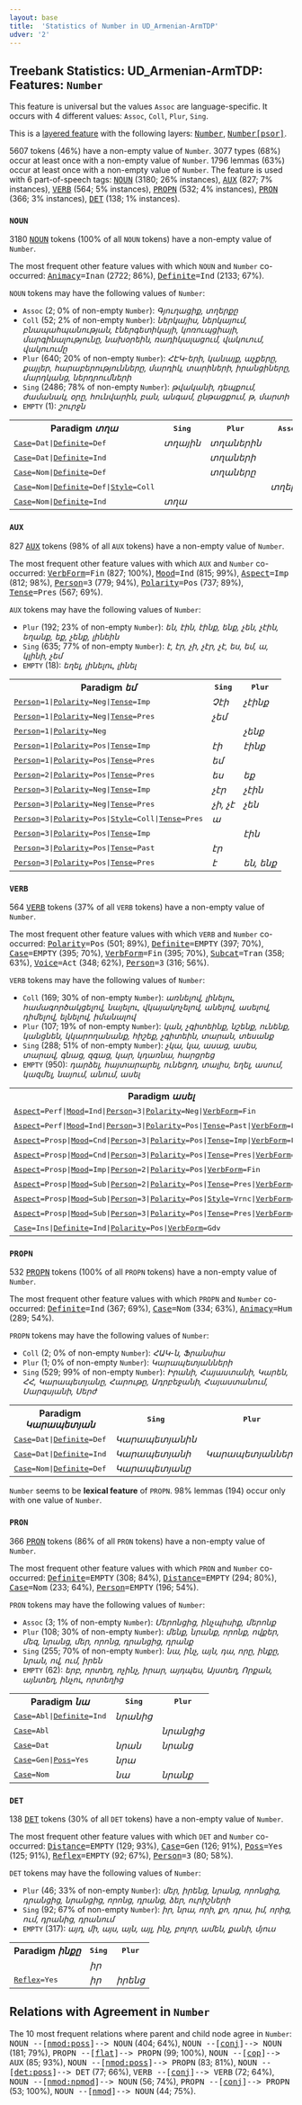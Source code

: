 ```yaml
---
layout: base
title:  'Statistics of Number in UD_Armenian-ArmTDP'
udver: '2'
---
```


## Treebank Statistics: UD_Armenian-ArmTDP: Features: `Number`

This feature is universal but the values `Assoc` are language-specific.
It occurs with 4 different values: `Assoc`, `Coll`, `Plur`, `Sing`.

This is a <a href="../../u/overview/feat-layers.html">layered feature</a> with the following layers: <tt><a href="hy_armtdp-feat-Number.html">Number</a></tt>, <tt><a href="hy_armtdp-feat-Number-psor.html">Number[psor]</a></tt>.

5607 tokens (46%) have a non-empty value of `Number`.
3077 types (68%) occur at least once with a non-empty value of `Number`.
1796 lemmas (63%) occur at least once with a non-empty value of `Number`.
The feature is used with 6 part-of-speech tags: <tt><a href="hy_armtdp-pos-NOUN.html">NOUN</a></tt> (3180; 26% instances), <tt><a href="hy_armtdp-pos-AUX.html">AUX</a></tt> (827; 7% instances), <tt><a href="hy_armtdp-pos-VERB.html">VERB</a></tt> (564; 5% instances), <tt><a href="hy_armtdp-pos-PROPN.html">PROPN</a></tt> (532; 4% instances), <tt><a href="hy_armtdp-pos-PRON.html">PRON</a></tt> (366; 3% instances), <tt><a href="hy_armtdp-pos-DET.html">DET</a></tt> (138; 1% instances).

### `NOUN`

3180 <tt><a href="hy_armtdp-pos-NOUN.html">NOUN</a></tt> tokens (100% of all `NOUN` tokens) have a non-empty value of `Number`.

The most frequent other feature values with which `NOUN` and `Number` co-occurred: <tt><a href="hy_armtdp-feat-Animacy.html">Animacy</a></tt><tt>=Inan</tt> (2722; 86%), <tt><a href="hy_armtdp-feat-Definite.html">Definite</a></tt><tt>=Ind</tt> (2133; 67%).

`NOUN` tokens may have the following values of `Number`:

* `Assoc` (2; 0% of non-empty `Number`): <em>Գյուղացիք, տղերքը</em>
* `Coll` (52; 2% of non-empty `Number`): <em>ներկայիս, ներկայում, բնապահպանության, էներգետիկայի, կոռուպցիայի, մարգինալությունը, նախօրեին, ռադիկալացում, վակուում, վակուումը</em>
* `Plur` (640; 20% of non-empty `Number`): <em>ՀԷԿ-երի, կանայք, աչքերը, քայլեր, հարաբերությունները, մարդիկ, տարիների, իրանցիները, մարդկանց, ներդրումների</em>
* `Sing` (2486; 78% of non-empty `Number`): <em>թվականի, դեպքում, ժամանակ, օրը, հունվարին, բան, անգամ, ընթացքում, թ, մարտի</em>
* `EMPTY` (1): <em>շուրջն</em>

<table>
  <tr><th>Paradigm <i>տղա</i></th><th><tt>Sing</tt></th><th><tt>Plur</tt></th><th><tt>Assoc</tt></th></tr>
  <tr><td><tt><tt><a href="hy_armtdp-feat-Case.html">Case</a></tt><tt>=Dat</tt>|<tt><a href="hy_armtdp-feat-Definite.html">Definite</a></tt><tt>=Def</tt></tt></td><td><em>տղային</em></td><td><em>տղաներին</em></td><td></td></tr>
  <tr><td><tt><tt><a href="hy_armtdp-feat-Case.html">Case</a></tt><tt>=Dat</tt>|<tt><a href="hy_armtdp-feat-Definite.html">Definite</a></tt><tt>=Ind</tt></tt></td><td></td><td><em>տղաների</em></td><td></td></tr>
  <tr><td><tt><tt><a href="hy_armtdp-feat-Case.html">Case</a></tt><tt>=Nom</tt>|<tt><a href="hy_armtdp-feat-Definite.html">Definite</a></tt><tt>=Def</tt></tt></td><td></td><td><em>տղաները</em></td><td></td></tr>
  <tr><td><tt><tt><a href="hy_armtdp-feat-Case.html">Case</a></tt><tt>=Nom</tt>|<tt><a href="hy_armtdp-feat-Definite.html">Definite</a></tt><tt>=Def</tt>|<tt><a href="hy_armtdp-feat-Style.html">Style</a></tt><tt>=Coll</tt></tt></td><td></td><td></td><td><em>տղերքը</em></td></tr>
  <tr><td><tt><tt><a href="hy_armtdp-feat-Case.html">Case</a></tt><tt>=Nom</tt>|<tt><a href="hy_armtdp-feat-Definite.html">Definite</a></tt><tt>=Ind</tt></tt></td><td><em>տղա</em></td><td></td><td></td></tr>
</table>

### `AUX`

827 <tt><a href="hy_armtdp-pos-AUX.html">AUX</a></tt> tokens (98% of all `AUX` tokens) have a non-empty value of `Number`.

The most frequent other feature values with which `AUX` and `Number` co-occurred: <tt><a href="hy_armtdp-feat-VerbForm.html">VerbForm</a></tt><tt>=Fin</tt> (827; 100%), <tt><a href="hy_armtdp-feat-Mood.html">Mood</a></tt><tt>=Ind</tt> (815; 99%), <tt><a href="hy_armtdp-feat-Aspect.html">Aspect</a></tt><tt>=Imp</tt> (812; 98%), <tt><a href="hy_armtdp-feat-Person.html">Person</a></tt><tt>=3</tt> (779; 94%), <tt><a href="hy_armtdp-feat-Polarity.html">Polarity</a></tt><tt>=Pos</tt> (737; 89%), <tt><a href="hy_armtdp-feat-Tense.html">Tense</a></tt><tt>=Pres</tt> (567; 69%).

`AUX` tokens may have the following values of `Number`:

* `Plur` (192; 23% of non-empty `Number`): <em>են, էին, էինք, ենք, չեն, չէին, եղանք, եք, չենք, լինեին</em>
* `Sing` (635; 77% of non-empty `Number`): <em>է, էր, չի, չէր, չէ, ես, եմ, ա, կլինի, չեմ</em>
* `EMPTY` (18): <em>եղել, լինելու, լինել</em>

<table>
  <tr><th>Paradigm <i>եմ</i></th><th><tt>Sing</tt></th><th><tt>Plur</tt></th></tr>
  <tr><td><tt><tt><a href="hy_armtdp-feat-Person.html">Person</a></tt><tt>=1</tt>|<tt><a href="hy_armtdp-feat-Polarity.html">Polarity</a></tt><tt>=Neg</tt>|<tt><a href="hy_armtdp-feat-Tense.html">Tense</a></tt><tt>=Imp</tt></tt></td><td><em>Չէի</em></td><td><em>չէինք</em></td></tr>
  <tr><td><tt><tt><a href="hy_armtdp-feat-Person.html">Person</a></tt><tt>=1</tt>|<tt><a href="hy_armtdp-feat-Polarity.html">Polarity</a></tt><tt>=Neg</tt>|<tt><a href="hy_armtdp-feat-Tense.html">Tense</a></tt><tt>=Pres</tt></tt></td><td><em>չեմ</em></td><td></td></tr>
  <tr><td><tt><tt><a href="hy_armtdp-feat-Person.html">Person</a></tt><tt>=1</tt>|<tt><a href="hy_armtdp-feat-Polarity.html">Polarity</a></tt><tt>=Neg</tt></tt></td><td></td><td><em>չենք</em></td></tr>
  <tr><td><tt><tt><a href="hy_armtdp-feat-Person.html">Person</a></tt><tt>=1</tt>|<tt><a href="hy_armtdp-feat-Polarity.html">Polarity</a></tt><tt>=Pos</tt>|<tt><a href="hy_armtdp-feat-Tense.html">Tense</a></tt><tt>=Imp</tt></tt></td><td><em>էի</em></td><td><em>էինք</em></td></tr>
  <tr><td><tt><tt><a href="hy_armtdp-feat-Person.html">Person</a></tt><tt>=1</tt>|<tt><a href="hy_armtdp-feat-Polarity.html">Polarity</a></tt><tt>=Pos</tt>|<tt><a href="hy_armtdp-feat-Tense.html">Tense</a></tt><tt>=Pres</tt></tt></td><td><em>եմ</em></td><td></td></tr>
  <tr><td><tt><tt><a href="hy_armtdp-feat-Person.html">Person</a></tt><tt>=2</tt>|<tt><a href="hy_armtdp-feat-Polarity.html">Polarity</a></tt><tt>=Pos</tt>|<tt><a href="hy_armtdp-feat-Tense.html">Tense</a></tt><tt>=Pres</tt></tt></td><td><em>ես</em></td><td><em>եք</em></td></tr>
  <tr><td><tt><tt><a href="hy_armtdp-feat-Person.html">Person</a></tt><tt>=3</tt>|<tt><a href="hy_armtdp-feat-Polarity.html">Polarity</a></tt><tt>=Neg</tt>|<tt><a href="hy_armtdp-feat-Tense.html">Tense</a></tt><tt>=Imp</tt></tt></td><td><em>չէր</em></td><td><em>չէին</em></td></tr>
  <tr><td><tt><tt><a href="hy_armtdp-feat-Person.html">Person</a></tt><tt>=3</tt>|<tt><a href="hy_armtdp-feat-Polarity.html">Polarity</a></tt><tt>=Neg</tt>|<tt><a href="hy_armtdp-feat-Tense.html">Tense</a></tt><tt>=Pres</tt></tt></td><td><em>չի, չէ</em></td><td><em>չեն</em></td></tr>
  <tr><td><tt><tt><a href="hy_armtdp-feat-Person.html">Person</a></tt><tt>=3</tt>|<tt><a href="hy_armtdp-feat-Polarity.html">Polarity</a></tt><tt>=Pos</tt>|<tt><a href="hy_armtdp-feat-Style.html">Style</a></tt><tt>=Coll</tt>|<tt><a href="hy_armtdp-feat-Tense.html">Tense</a></tt><tt>=Pres</tt></tt></td><td><em>ա</em></td><td></td></tr>
  <tr><td><tt><tt><a href="hy_armtdp-feat-Person.html">Person</a></tt><tt>=3</tt>|<tt><a href="hy_armtdp-feat-Polarity.html">Polarity</a></tt><tt>=Pos</tt>|<tt><a href="hy_armtdp-feat-Tense.html">Tense</a></tt><tt>=Imp</tt></tt></td><td></td><td><em>էին</em></td></tr>
  <tr><td><tt><tt><a href="hy_armtdp-feat-Person.html">Person</a></tt><tt>=3</tt>|<tt><a href="hy_armtdp-feat-Polarity.html">Polarity</a></tt><tt>=Pos</tt>|<tt><a href="hy_armtdp-feat-Tense.html">Tense</a></tt><tt>=Past</tt></tt></td><td><em>էր</em></td><td></td></tr>
  <tr><td><tt><tt><a href="hy_armtdp-feat-Person.html">Person</a></tt><tt>=3</tt>|<tt><a href="hy_armtdp-feat-Polarity.html">Polarity</a></tt><tt>=Pos</tt>|<tt><a href="hy_armtdp-feat-Tense.html">Tense</a></tt><tt>=Pres</tt></tt></td><td><em>է</em></td><td><em>են, ենք</em></td></tr>
</table>

### `VERB`

564 <tt><a href="hy_armtdp-pos-VERB.html">VERB</a></tt> tokens (37% of all `VERB` tokens) have a non-empty value of `Number`.

The most frequent other feature values with which `VERB` and `Number` co-occurred: <tt><a href="hy_armtdp-feat-Polarity.html">Polarity</a></tt><tt>=Pos</tt> (501; 89%), <tt><a href="hy_armtdp-feat-Definite.html">Definite</a></tt><tt>=EMPTY</tt> (397; 70%), <tt><a href="hy_armtdp-feat-Case.html">Case</a></tt><tt>=EMPTY</tt> (395; 70%), <tt><a href="hy_armtdp-feat-VerbForm.html">VerbForm</a></tt><tt>=Fin</tt> (395; 70%), <tt><a href="hy_armtdp-feat-Subcat.html">Subcat</a></tt><tt>=Tran</tt> (358; 63%), <tt><a href="hy_armtdp-feat-Voice.html">Voice</a></tt><tt>=Act</tt> (348; 62%), <tt><a href="hy_armtdp-feat-Person.html">Person</a></tt><tt>=3</tt> (316; 56%).

`VERB` tokens may have the following values of `Number`:

* `Coll` (169; 30% of non-empty `Number`): <em>առնելով, լինելու, համագործակցելով, նայելու, վկայակոչելով, անելով, ասելով, դիմելով, ելնելով, իմանալով</em>
* `Plur` (107; 19% of non-empty `Number`): <em>կան, չգիտեինք, նշենք, ունենք, կանցնեն, կկարողանանք, հիշեք, չգիտեին, տարան, տեսանք</em>
* `Sing` (288; 51% of non-empty `Number`): <em>չկա, կա, ասաց, ասես, տարավ, գնաց, զգաց, կար, կդառնա, հարցրեց</em>
* `EMPTY` (950): <em>դարձել, հայտարարել, ունեցող, տալիս, եղել, ասում, կազմել, նայում, անում, ասել</em>

<table>
  <tr><th>Paradigm <i>ասել</i></th><th><tt>Sing</tt></th><th><tt>Coll</tt></th><th><tt>Plur</tt></th></tr>
  <tr><td><tt><tt><a href="hy_armtdp-feat-Aspect.html">Aspect</a></tt><tt>=Perf</tt>|<tt><a href="hy_armtdp-feat-Mood.html">Mood</a></tt><tt>=Ind</tt>|<tt><a href="hy_armtdp-feat-Person.html">Person</a></tt><tt>=3</tt>|<tt><a href="hy_armtdp-feat-Polarity.html">Polarity</a></tt><tt>=Neg</tt>|<tt><a href="hy_armtdp-feat-VerbForm.html">VerbForm</a></tt><tt>=Fin</tt></tt></td><td><em>չասաց</em></td><td></td><td></td></tr>
  <tr><td><tt><tt><a href="hy_armtdp-feat-Aspect.html">Aspect</a></tt><tt>=Perf</tt>|<tt><a href="hy_armtdp-feat-Mood.html">Mood</a></tt><tt>=Ind</tt>|<tt><a href="hy_armtdp-feat-Person.html">Person</a></tt><tt>=3</tt>|<tt><a href="hy_armtdp-feat-Polarity.html">Polarity</a></tt><tt>=Pos</tt>|<tt><a href="hy_armtdp-feat-Tense.html">Tense</a></tt><tt>=Past</tt>|<tt><a href="hy_armtdp-feat-VerbForm.html">VerbForm</a></tt><tt>=Fin</tt></tt></td><td><em>ասաց</em></td><td></td><td><em>ասացին</em></td></tr>
  <tr><td><tt><tt><a href="hy_armtdp-feat-Aspect.html">Aspect</a></tt><tt>=Prosp</tt>|<tt><a href="hy_armtdp-feat-Mood.html">Mood</a></tt><tt>=Cnd</tt>|<tt><a href="hy_armtdp-feat-Person.html">Person</a></tt><tt>=3</tt>|<tt><a href="hy_armtdp-feat-Polarity.html">Polarity</a></tt><tt>=Pos</tt>|<tt><a href="hy_armtdp-feat-Tense.html">Tense</a></tt><tt>=Imp</tt>|<tt><a href="hy_armtdp-feat-VerbForm.html">VerbForm</a></tt><tt>=Fin</tt></tt></td><td><em>կասեր</em></td><td></td><td></td></tr>
  <tr><td><tt><tt><a href="hy_armtdp-feat-Aspect.html">Aspect</a></tt><tt>=Prosp</tt>|<tt><a href="hy_armtdp-feat-Mood.html">Mood</a></tt><tt>=Cnd</tt>|<tt><a href="hy_armtdp-feat-Person.html">Person</a></tt><tt>=3</tt>|<tt><a href="hy_armtdp-feat-Polarity.html">Polarity</a></tt><tt>=Pos</tt>|<tt><a href="hy_armtdp-feat-Tense.html">Tense</a></tt><tt>=Pres</tt>|<tt><a href="hy_armtdp-feat-VerbForm.html">VerbForm</a></tt><tt>=Fin</tt></tt></td><td><em>կասի</em></td><td></td><td><em>կասեն</em></td></tr>
  <tr><td><tt><tt><a href="hy_armtdp-feat-Aspect.html">Aspect</a></tt><tt>=Prosp</tt>|<tt><a href="hy_armtdp-feat-Mood.html">Mood</a></tt><tt>=Imp</tt>|<tt><a href="hy_armtdp-feat-Person.html">Person</a></tt><tt>=2</tt>|<tt><a href="hy_armtdp-feat-Polarity.html">Polarity</a></tt><tt>=Pos</tt>|<tt><a href="hy_armtdp-feat-VerbForm.html">VerbForm</a></tt><tt>=Fin</tt></tt></td><td><em>Ասա</em></td><td></td><td></td></tr>
  <tr><td><tt><tt><a href="hy_armtdp-feat-Aspect.html">Aspect</a></tt><tt>=Prosp</tt>|<tt><a href="hy_armtdp-feat-Mood.html">Mood</a></tt><tt>=Sub</tt>|<tt><a href="hy_armtdp-feat-Person.html">Person</a></tt><tt>=2</tt>|<tt><a href="hy_armtdp-feat-Polarity.html">Polarity</a></tt><tt>=Pos</tt>|<tt><a href="hy_armtdp-feat-Tense.html">Tense</a></tt><tt>=Pres</tt>|<tt><a href="hy_armtdp-feat-VerbForm.html">VerbForm</a></tt><tt>=Fin</tt></tt></td><td><em>ասես</em></td><td></td><td></td></tr>
  <tr><td><tt><tt><a href="hy_armtdp-feat-Aspect.html">Aspect</a></tt><tt>=Prosp</tt>|<tt><a href="hy_armtdp-feat-Mood.html">Mood</a></tt><tt>=Sub</tt>|<tt><a href="hy_armtdp-feat-Person.html">Person</a></tt><tt>=3</tt>|<tt><a href="hy_armtdp-feat-Polarity.html">Polarity</a></tt><tt>=Pos</tt>|<tt><a href="hy_armtdp-feat-Style.html">Style</a></tt><tt>=Vrnc</tt>|<tt><a href="hy_armtdp-feat-VerbForm.html">VerbForm</a></tt><tt>=Fin</tt></tt></td><td><em>ԱՍԵ</em></td><td></td><td></td></tr>
  <tr><td><tt><tt><a href="hy_armtdp-feat-Aspect.html">Aspect</a></tt><tt>=Prosp</tt>|<tt><a href="hy_armtdp-feat-Mood.html">Mood</a></tt><tt>=Sub</tt>|<tt><a href="hy_armtdp-feat-Person.html">Person</a></tt><tt>=3</tt>|<tt><a href="hy_armtdp-feat-Polarity.html">Polarity</a></tt><tt>=Pos</tt>|<tt><a href="hy_armtdp-feat-Tense.html">Tense</a></tt><tt>=Pres</tt>|<tt><a href="hy_armtdp-feat-VerbForm.html">VerbForm</a></tt><tt>=Fin</tt></tt></td><td></td><td></td><td><em>ասեն</em></td></tr>
  <tr><td><tt><tt><a href="hy_armtdp-feat-Case.html">Case</a></tt><tt>=Ins</tt>|<tt><a href="hy_armtdp-feat-Definite.html">Definite</a></tt><tt>=Ind</tt>|<tt><a href="hy_armtdp-feat-Polarity.html">Polarity</a></tt><tt>=Pos</tt>|<tt><a href="hy_armtdp-feat-VerbForm.html">VerbForm</a></tt><tt>=Gdv</tt></tt></td><td></td><td><em>ասելով</em></td><td></td></tr>
</table>

### `PROPN`

532 <tt><a href="hy_armtdp-pos-PROPN.html">PROPN</a></tt> tokens (100% of all `PROPN` tokens) have a non-empty value of `Number`.

The most frequent other feature values with which `PROPN` and `Number` co-occurred: <tt><a href="hy_armtdp-feat-Definite.html">Definite</a></tt><tt>=Ind</tt> (367; 69%), <tt><a href="hy_armtdp-feat-Case.html">Case</a></tt><tt>=Nom</tt> (334; 63%), <tt><a href="hy_armtdp-feat-Animacy.html">Animacy</a></tt><tt>=Hum</tt> (289; 54%).

`PROPN` tokens may have the following values of `Number`:

* `Coll` (2; 0% of non-empty `Number`): <em>ՀԱԿ-ն, Ֆրանսիա</em>
* `Plur` (1; 0% of non-empty `Number`): <em>Կարապետյանների</em>
* `Sing` (529; 99% of non-empty `Number`): <em>Իրանի, Հայաստանի, Կարեն, ՀՀ, Կարապետյանը, Հարութը, Ադրբեջանի, Հայաստանում, Սարգսյանի, Սերժ</em>

<table>
  <tr><th>Paradigm <i>Կարապետյան</i></th><th><tt>Sing</tt></th><th><tt>Plur</tt></th></tr>
  <tr><td><tt><tt><a href="hy_armtdp-feat-Case.html">Case</a></tt><tt>=Dat</tt>|<tt><a href="hy_armtdp-feat-Definite.html">Definite</a></tt><tt>=Def</tt></tt></td><td><em>Կարապետյանին</em></td><td></td></tr>
  <tr><td><tt><tt><a href="hy_armtdp-feat-Case.html">Case</a></tt><tt>=Dat</tt>|<tt><a href="hy_armtdp-feat-Definite.html">Definite</a></tt><tt>=Ind</tt></tt></td><td><em>Կարապետյանի</em></td><td><em>Կարապետյանների</em></td></tr>
  <tr><td><tt><tt><a href="hy_armtdp-feat-Case.html">Case</a></tt><tt>=Nom</tt>|<tt><a href="hy_armtdp-feat-Definite.html">Definite</a></tt><tt>=Def</tt></tt></td><td><em>Կարապետյանը</em></td><td></td></tr>
</table>

`Number` seems to be **lexical feature** of `PROPN`. 98% lemmas (194) occur only with one value of `Number`.

### `PRON`

366 <tt><a href="hy_armtdp-pos-PRON.html">PRON</a></tt> tokens (86% of all `PRON` tokens) have a non-empty value of `Number`.

The most frequent other feature values with which `PRON` and `Number` co-occurred: <tt><a href="hy_armtdp-feat-Definite.html">Definite</a></tt><tt>=EMPTY</tt> (308; 84%), <tt><a href="hy_armtdp-feat-Distance.html">Distance</a></tt><tt>=EMPTY</tt> (294; 80%), <tt><a href="hy_armtdp-feat-Case.html">Case</a></tt><tt>=Nom</tt> (233; 64%), <tt><a href="hy_armtdp-feat-Person.html">Person</a></tt><tt>=EMPTY</tt> (196; 54%).

`PRON` tokens may have the following values of `Number`:

* `Assoc` (3; 1% of non-empty `Number`): <em>Մերոնցից, ինչպիսիք, մերոնք</em>
* `Plur` (108; 30% of non-empty `Number`): <em>մենք, նրանք, որոնք, ովքեր, մեզ, նրանց, մեր, որոնց, դրանցից, դրանք</em>
* `Sing` (255; 70% of non-empty `Number`): <em>նա, ինչ, այն, դա, որը, ինքը, նրան, ով, ում, իրեն</em>
* `EMPTY` (62): <em>երբ, որտեղ, ոչինչ, իրար, այդպես, Այստեղ, Որքան, այնտեղ, ինչու, որտեղից</em>

<table>
  <tr><th>Paradigm <i>նա</i></th><th><tt>Sing</tt></th><th><tt>Plur</tt></th></tr>
  <tr><td><tt><tt><a href="hy_armtdp-feat-Case.html">Case</a></tt><tt>=Abl</tt>|<tt><a href="hy_armtdp-feat-Definite.html">Definite</a></tt><tt>=Ind</tt></tt></td><td><em>նրանից</em></td><td></td></tr>
  <tr><td><tt><tt><a href="hy_armtdp-feat-Case.html">Case</a></tt><tt>=Abl</tt></tt></td><td></td><td><em>նրանցից</em></td></tr>
  <tr><td><tt><tt><a href="hy_armtdp-feat-Case.html">Case</a></tt><tt>=Dat</tt></tt></td><td><em>նրան</em></td><td><em>նրանց</em></td></tr>
  <tr><td><tt><tt><a href="hy_armtdp-feat-Case.html">Case</a></tt><tt>=Gen</tt>|<tt><a href="hy_armtdp-feat-Poss.html">Poss</a></tt><tt>=Yes</tt></tt></td><td><em>նրա</em></td><td></td></tr>
  <tr><td><tt><tt><a href="hy_armtdp-feat-Case.html">Case</a></tt><tt>=Nom</tt></tt></td><td><em>նա</em></td><td><em>նրանք</em></td></tr>
</table>

### `DET`

138 <tt><a href="hy_armtdp-pos-DET.html">DET</a></tt> tokens (30% of all `DET` tokens) have a non-empty value of `Number`.

The most frequent other feature values with which `DET` and `Number` co-occurred: <tt><a href="hy_armtdp-feat-Distance.html">Distance</a></tt><tt>=EMPTY</tt> (129; 93%), <tt><a href="hy_armtdp-feat-Case.html">Case</a></tt><tt>=Gen</tt> (126; 91%), <tt><a href="hy_armtdp-feat-Poss.html">Poss</a></tt><tt>=Yes</tt> (125; 91%), <tt><a href="hy_armtdp-feat-Reflex.html">Reflex</a></tt><tt>=EMPTY</tt> (92; 67%), <tt><a href="hy_armtdp-feat-Person.html">Person</a></tt><tt>=3</tt> (80; 58%).

`DET` tokens may have the following values of `Number`:

* `Plur` (46; 33% of non-empty `Number`): <em>մեր, իրենց, նրանց, որոնցից, դրանցից, նրանցից, որոնց, դրանց, ձեր, ուրիշների</em>
* `Sing` (92; 67% of non-empty `Number`): <em>իր, նրա, որի, քո, դրա, իմ, որից, ում, դրանից, դրանում</em>
* `EMPTY` (317): <em>այդ, մի, այս, այն, այլ, ինչ, բոլոր, ամեն, քանի, մյուս</em>

<table>
  <tr><th>Paradigm <i>ինքը</i></th><th><tt>Sing</tt></th><th><tt>Plur</tt></th></tr>
  <tr><td><tt></tt></td><td><em>իր</em></td><td></td></tr>
  <tr><td><tt><tt><a href="hy_armtdp-feat-Reflex.html">Reflex</a></tt><tt>=Yes</tt></tt></td><td><em>իր</em></td><td><em>իրենց</em></td></tr>
</table>

## Relations with Agreement in `Number`

The 10 most frequent relations where parent and child node agree in `Number`:
<tt>NOUN --[<tt><a href="hy_armtdp-dep-nmod-poss.html">nmod:poss</a></tt>]--> NOUN</tt> (404; 64%),
<tt>NOUN --[<tt><a href="hy_armtdp-dep-conj.html">conj</a></tt>]--> NOUN</tt> (181; 79%),
<tt>PROPN --[<tt><a href="hy_armtdp-dep-flat.html">flat</a></tt>]--> PROPN</tt> (99; 100%),
<tt>NOUN --[<tt><a href="hy_armtdp-dep-cop.html">cop</a></tt>]--> AUX</tt> (85; 93%),
<tt>NOUN --[<tt><a href="hy_armtdp-dep-nmod-poss.html">nmod:poss</a></tt>]--> PROPN</tt> (83; 81%),
<tt>NOUN --[<tt><a href="hy_armtdp-dep-det-poss.html">det:poss</a></tt>]--> DET</tt> (77; 66%),
<tt>VERB --[<tt><a href="hy_armtdp-dep-conj.html">conj</a></tt>]--> VERB</tt> (72; 64%),
<tt>NOUN --[<tt><a href="hy_armtdp-dep-nmod-npmod.html">nmod:npmod</a></tt>]--> NOUN</tt> (56; 74%),
<tt>PROPN --[<tt><a href="hy_armtdp-dep-conj.html">conj</a></tt>]--> PROPN</tt> (53; 100%),
<tt>NOUN --[<tt><a href="hy_armtdp-dep-nmod.html">nmod</a></tt>]--> NOUN</tt> (44; 75%).

